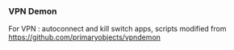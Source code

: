### VPN Demon
For VPN : autoconnect and kill switch apps, scripts modified from https://github.com/primaryobjects/vpndemon
